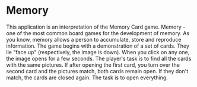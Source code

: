 # Memory

This application is an interpretation of the Memory Card game.
Memory - one of the most common board games for the development of memory. As you know, memory allows a person to accumulate, store and reproduce information.
The game begins with a demonstration of a set of cards. They lie "face up" (respectively, the image is down). When you click on any one, the image opens for a few seconds.
The player's task is to find all the cards with the same pictures. If after opening the first card, you turn over the second card and the pictures match, both cards remain open. If they don't match, the cards are closed again. The task is to open everything.
